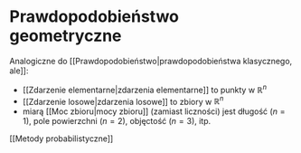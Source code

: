 # Prawdopodobieństwo geometryczne

Analogiczne do [[Prawdopodobieństwo|prawdopodobieństwa klasycznego, ale]]:
- [[Zdarzenie elementarne|zdarzenia elementarne]] to punkty w $\mathbb{R}^n$
- [[Zdarzenie losowe|zdarzenia losowe]] to zbiory w $\mathbb{R}^n$
- miarą [[Moc zbioru|mocy zbioru]] (zamiast liczności) jest długość ($n=1$), pole powierzchni ($n=2$), objęctość ($n=3$), itp.

[[Metody probabilistyczne]]